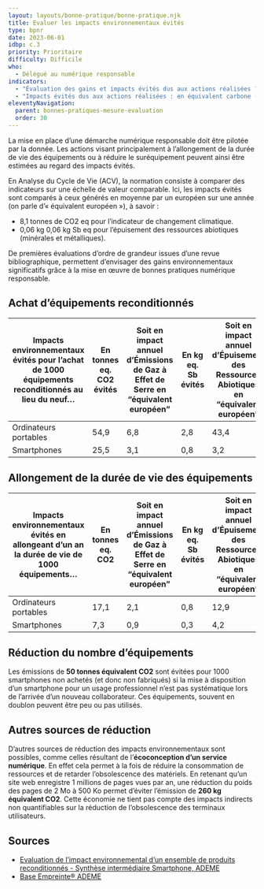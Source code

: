 ```yaml
---
layout: layouts/bonne-pratique/bonne-pratique.njk
title: Evaluer les impacts environnementaux évités
type: bpnr
date: 2023-06-01
idbp: c.3
priority: Prioritaire
difficulty: Difficile
who:
  - Délégué au numérique responsable
indicators:
  - "Évaluation des gains et impacts évités dus aux actions réalisées ? OUI/NON"
  - "Impacts évités dus aux actions réalisées : en équivalent carbone (T eq CO2) et en équivalent épuisement de ressources abiotiques (kg eq Sb)"
eleventyNavigation:
  parent: bonnes-pratiques-mesure-evaluation
  order: 30
---
```


La mise en place d’une démarche numérique responsable doit être pilotée par la donnée. Les actions visant principalement à l’allongement de la durée de vie des équipements ou à réduire le suréquipement peuvent ainsi être estimées au regard des impacts évités.

En Analyse du Cycle de Vie (ACV), la normation consiste à comparer des indicateurs sur une échelle de valeur comparable. Ici, les impacts évités sont comparés à ceux générés en moyenne par un européen sur une année (on parle d’« équivalent européen »), à savoir : 
*	8,1 tonnes de CO2 eq pour l’indicateur de changement climatique.
*	0,06 kg 0,06 kg Sb eq pour l’épuisement des ressources abiotiques (minérales et métalliques).

De premières évaluations d’ordre de grandeur issues d’une revue bibliographique, permettent d’envisager des gains environnementaux significatifs grâce à la mise en œuvre de bonnes pratiques numérique responsable.

## Achat d’équipements reconditionnés
|Impacts environnementaux évités pour l’achat de 1000 équipements reconditionnés au lieu du neuf…|En tonnes eq. CO2 évités|Soit en impact annuel d’Émissions de Gaz à Effet de Serre en “équivalent européen”|En kg eq. Sb évités|Soit en impact annuel d’Épuisement des Ressources Abiotiques en “équivalent européen”|
| --- | --- | --- | --- | --- |
|Ordinateurs portables|54,9|6,8|2,8|43,4|
|Smartphones|25,5|3,1|0,8|3,2|

## Allongement de la durée de vie des équipements 
|Impacts environnementaux évités en allongeant d’un an la durée de vie de 1000 équipements…|En tonnes eq. CO2|Soit en impact annuel d’Émissions de Gaz à Effet de Serre en “équivalent européen”|En kg eq. Sb évités|Soit en impact annuel d’Épuisement des Ressources Abiotiques en “équivalent européen”|
| --- | --- | --- | --- | --- |
|Ordinateurs portables|17,1|2,1|0,8|12,9|
|Smartphones|7,3|0,9|0,3|4,2|

## Réduction du nombre d’équipements
Les émissions de **50 tonnes équivalent CO2** sont évitées pour 1000 smartphones non achetés (et donc non fabriqués) si la mise à disposition d’un smartphone pour un usage professionnel n’est pas systématique lors de l’arrivée d’un nouveau collaborateur. Ces équipements, souvent en doublon peuvent être peu ou pas utilisés. 

## Autres sources de réduction
D’autres sources de réduction des impacts environnementaux sont possibles, comme celles résultant de l’**écoconception d’un service numérique**. En effet cela permet à la fois de réduire la consommation de ressources et de retarder l’obsolescence des matériels. En retenant qu’un site web enregistre 1 millions de pages vues par an, une réduction du poids des pages de 2 Mo à 500 Ko permet d’éviter l’émission de **260 kg équivalent CO2**. Cette économie ne tient pas compte des impacts indirects non quantifiables sur la réduction de l’obsolescence des terminaux utilisateurs.

## Sources
*	[Evaluation de l’impact environnemental d’un ensemble de produits reconditionnés - Synthèse intermédiaire Smartphone, ADEME](https://librairie.ademe.fr/dechets-economie-circulaire/5241-evaluation-de-l-impact-environnemental-d-un-ensemble-de-produits-reconditionnes.html)
*	[Base Empreinte® ADEME](https://base-empreinte.ademe.fr/)
